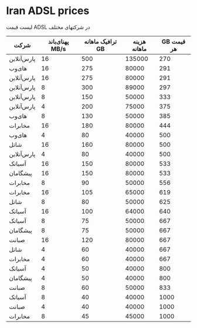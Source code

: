﻿# Iran ADSL prices
لیست قیمت ADSL در شرکتهای مختلف

شرکت | پهنای‌باند MB/s | ترافیک ماهانه GB | هزینه ماهانه | GB قیمت هر
--- | --- | --- | --- | ---
پارس‌آنلاین | 16 | 500 | 135000 | 270
های‌وب | 16 | 275 | 80000 | 291
پارس‌آنلاین | 16 | 275 | 80000 | 291
پارس‌آنلاین | 8 | 300 | 89000 | 297
پارس‌آنلاین | 8 | 150 | 50000 | 333
پارس‌آنلاین | 4 | 200 | 75000 | 375
های‌وب | 8 | 130 | 50000 | 385
مخابرات | 16 | 180 | 80000 | 444
های‌وب | 4 | 80 | 40000 | 500
شاتل | 16 | 160 | 80000 | 500
پارس‌آنلاین | 4 | 80 | 40000 | 500
آسیاتک | 16 | 150 | 80000 | 533
پیشگامان | 16 | 150 | 80000 | 533
مخابرات | 8 | 90 | 50000 | 556
مخابرات | 16 | 105 | 65000 | 619
شاتل | 8 | 80 | 50000 | 625
آسیاتک | 16 | 100 | 64000 | 640
آسیاتک | 8 | 75 | 50000 | 667
پیشگامان | 8 | 75 | 50000 | 667
صبانت | 16 | 120 | 80000 | 667
شاتل | 4 | 60 | 40000 | 667
مخابرات | 4 | 60 | 40000 | 667
آسیاتک | 4 | 50 | 40000 | 800
پیشگامان | 4 | 50 | 40000 | 800
صبانت | 8 | 60 | 50000 | 833
آسیاتک | 8 | 40 | 40000 | 1000
صبانت | 4 | 40 | 40000 | 1000
مخابرات | 8 | 45 | 45000 | 1000